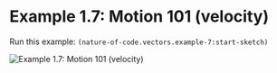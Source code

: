 # Example 1.7: Motion 101 (velocity)

Run this example: `(nature-of-code.vectors.example-7:start-sketch)`

![Example 1.7: Motion 101 (velocity)](https://raw.githubusercontent.com/mark-gerarts/nature-of-code/master/screenshots/Example%201.7%3A%20Motion%20101%20%28velocity%29.gif)